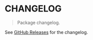 # CHANGELOG

> Package changelog.

See [GitHub Releases](https://github.com/stdlib-js/stats-base-dists-rayleigh-mean/releases) for the changelog.